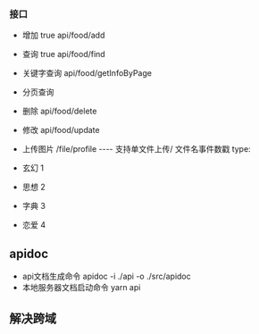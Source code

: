 ### 接口

- 增加 true  api/food/add
- 查询 true   api/food/find
- 关键字查询  api/food/getInfoByPage
- 分页查询   
- 删除    api/food/delete
- 修改    api/food/update
- 上传图片 /file/profile ---- 支持单文件上传/ 文件名事件数戳
type:

- 玄幻 1
- 思想 2
- 字典 3
- 恋爱 4


## apidoc

- api文档生成命令 apidoc -i ./api -o ./src/apidoc 
- 本地服务器文档启动命令 yarn api



## 解决跨域
